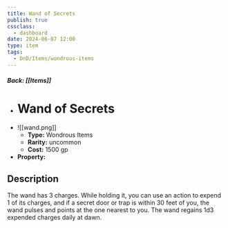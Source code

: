 ```yaml
---
title: Wand of Secrets
publish: true
cssclass:
  - dashboard
date: 2024-06-07 12:00
type: item
tags:
  - DnD/Items/wondrous-items
---
```


##### Back: [[Items]]

- # Wand of Secrets
- ![[wand.png]]
    - **Type:** Wondrous Items
    - **Rarity:** uncommon
    - **Cost:** 1500 gp
- **Property:** 



## Description 

The wand has 3 charges. While holding it, you can use an action to expend 1 of its charges, and if a secret door or trap is within 30 feet of you, the wand pulses and points at the one nearest to you. The wand regains 1d3 expended charges daily at dawn.
